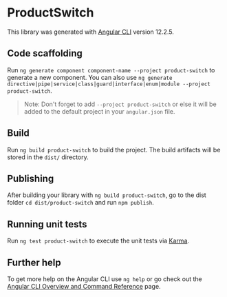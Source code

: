 # ProductSwitch

This library was generated with [Angular CLI](https://github.com/angular/angular-cli) version 12.2.5.

## Code scaffolding

Run `ng generate component component-name --project product-switch` to generate a new component. You can also use `ng generate directive|pipe|service|class|guard|interface|enum|module --project product-switch`.
> Note: Don't forget to add `--project product-switch` or else it will be added to the default project in your `angular.json` file. 

## Build

Run `ng build product-switch` to build the project. The build artifacts will be stored in the `dist/` directory.

## Publishing

After building your library with `ng build product-switch`, go to the dist folder `cd dist/product-switch` and run `npm publish`.

## Running unit tests

Run `ng test product-switch` to execute the unit tests via [Karma](https://karma-runner.github.io).

## Further help

To get more help on the Angular CLI use `ng help` or go check out the [Angular CLI Overview and Command Reference](https://angular.io/cli) page.

